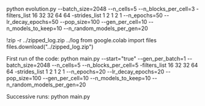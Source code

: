 python evolution.py --batch_size=2048 --n_cells=5 --n_blocks_per_cell=3 -filters_list 16 32 32 64 64 -strides_list 1 2 1 2 1 --n_epochs=50 --lr_decay_epochs=50 --pop_size=100 --gen_per_cell=10 --n_models_to_keep=10 --n_random_models_per_gen=20

!zip -r ../zipped_log.zip ../log
from google.colab import files
files.download("../zipped_log.zip")

First run of the code:
python main.py --start="true" --gen_per_batch=1 --batch_size=2048 --n_cells=5 --n_blocks_per_cell=5 -filters_list 16 32 32 64 64 -strides_list 1 2 1 2 1 --n_epochs=20 --lr_decay_epochs=20 --pop_size=100 --gen_per_cell=10 --n_models_to_keep=10 --n_random_models_per_gen=20

Successive runs:
python main.py

